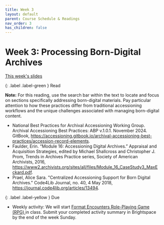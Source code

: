 ```yaml
---
title: Week 3
layout: default
parent: Course Schedule & Readings
nav_order: 3
has_children: false
---
```


# Week 3: Processing Born-Digital Archives

<a href="https://digital-archives.github.io/HISTGA1011/slides/week_03_slide_deck.html" target="_blank">This week's slides</a>

{: .label .label-green }
Read

__Note:__ For this reading, use the search bar within the text to locate and focus on sections specifically addressing born-digital materials. Pay particular attention to how these practices differ from traditional accessioning workflows and the unique challenges associated with managing born-digital content.

* National Best Practices for Archival Accessioning Working Group. Archival Accessioning Best Practices: ABP v.1.0.1. November 2024. GitBook, <a href="https://accessioning.gitbook.io/archival-accessioning-best-practices/accession-record-elements" target="_blank">https://accessioning.gitbook.io/archival-accessioning-best-practices/accession-record-elements</a>.
* Faulder, Erin. “Module 16: Accessioning Digital Archives.” Appraisal and Acquisition Strategies, edited by Michael Shallcross and Christopher J. Prom, Trends in Archives Practice series, Society of American Archivists, 2016, <a href="https://www2.archivists.org/sites/all/files/Module_16_CaseStudy3_MaxEckard.pdf" target="_blank">https://www2.archivists.org/sites/all/files/Module_16_CaseStudy3_MaxEckard.pdf</a>.
* Prael, Alice Sara. "Centralized Accessioning Support for Born Digital Archives." Code4Lib Journal, no. 40, 4 May 2018, <a href="https://journal.code4lib.org/articles/13494" target="_blank">https://journal.code4lib.org/articles/13494</a>.

{: .label .label-yellow }
Due
* Weekly activity: We will start <a href="https://digital-archives.github.io/HISTGA1011/activities/format_rpg.html" target="_blank">Format Encounters Role-Playing Game (RPG)
</a> in class. Submit your completed activity summary in Brightspace by the end of the week Sunday.
